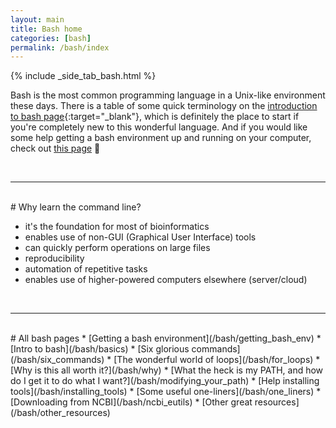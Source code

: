 ```yaml
---
layout: main
title: Bash home
categories: [bash]
permalink: /bash/index
---
```


{% include _side_tab_bash.html %}

Bash is the most common programming language in a Unix-like environment these days. There is a table of some quick terminology on the [introduction to bash page](/bash/basics){:target="_blank"}, which is definitely the place to start if you're completely new to this wonderful language. And if you would like some help getting a bash environment up and running on your computer, check out [this page](/bash/getting_bash_env) 🙂


<br>

---
<br>
# Why learn the command line?

*  it's the foundation for most of bioinformatics
*  enables use of non-GUI (Graphical User Interface) tools
*  can quickly perform operations on large files
*  reproducibility
*  automation of repetitive tasks
*  enables use of higher-powered computers elsewhere (server/cloud) 

<br>

---
<br>
# All bash pages
* [Getting a bash environment](/bash/getting_bash_env)
* [Intro to bash](/bash/basics)
* [Six glorious commands](/bash/six_commands)
* [The wonderful world of loops](/bash/for_loops)
* [Why is this all worth it?](/bash/why)
* [What the heck is my PATH, and how do I get it to do what I want?](/bash/modifying_your_path)
* [Help installing tools](/bash/installing_tools)
* [Some useful one-liners](/bash/one_liners)
* [Downloading from NCBI](/bash/ncbi_eutils)
* [Other great resources](/bash/other_resources)


 


